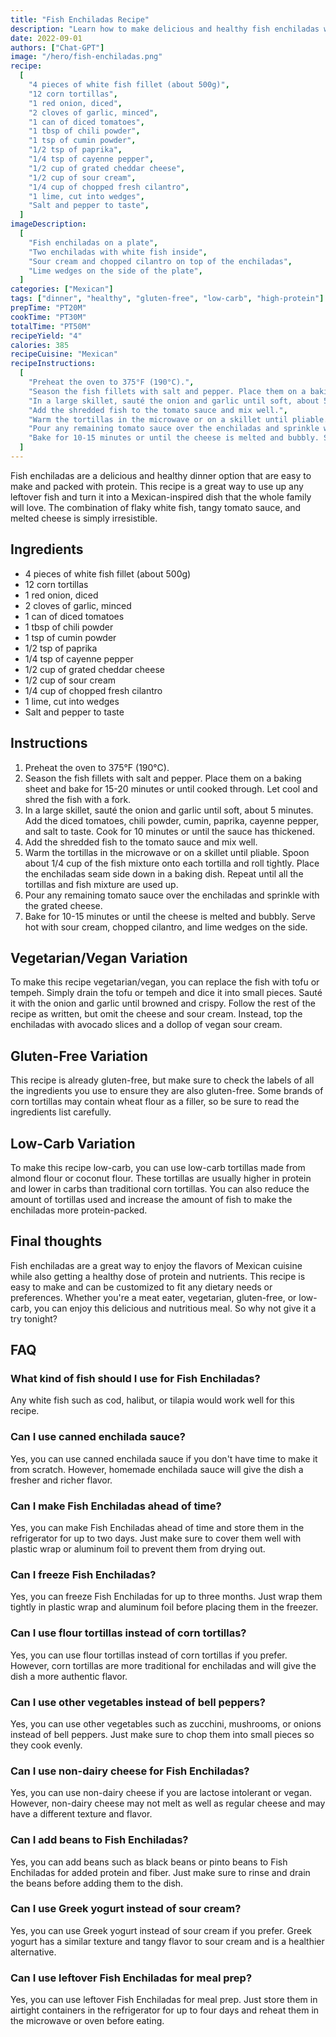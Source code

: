 ```yaml
---
title: "Fish Enchiladas Recipe"
description: "Learn how to make delicious and healthy fish enchiladas with this easy recipe. Perfect for a quick and nutritious dinner!"
date: 2022-09-01
authors: ["Chat-GPT"]
image: "/hero/fish-enchiladas.png"
recipe:
  [
    "4 pieces of white fish fillet (about 500g)",
    "12 corn tortillas",
    "1 red onion, diced",
    "2 cloves of garlic, minced",
    "1 can of diced tomatoes",
    "1 tbsp of chili powder",
    "1 tsp of cumin powder",
    "1/2 tsp of paprika",
    "1/4 tsp of cayenne pepper",
    "1/2 cup of grated cheddar cheese",
    "1/2 cup of sour cream",
    "1/4 cup of chopped fresh cilantro",
    "1 lime, cut into wedges",
    "Salt and pepper to taste",
  ]
imageDescription:
  [
    "Fish enchiladas on a plate",
    "Two enchiladas with white fish inside",
    "Sour cream and chopped cilantro on top of the enchiladas",
    "Lime wedges on the side of the plate",
  ]
categories: ["Mexican"]
tags: ["dinner", "healthy", "gluten-free", "low-carb", "high-protein"]
prepTime: "PT20M"
cookTime: "PT30M"
totalTime: "PT50M"
recipeYield: "4"
calories: 385
recipeCuisine: "Mexican"
recipeInstructions:
  [
    "Preheat the oven to 375°F (190°C).",
    "Season the fish fillets with salt and pepper. Place them on a baking sheet and bake for 15-20 minutes or until cooked through. Let cool and shred the fish with a fork.",
    "In a large skillet, sauté the onion and garlic until soft, about 5 minutes. Add the diced tomatoes, chili powder, cumin, paprika, cayenne pepper, and salt to taste. Cook for 10 minutes or until the sauce has thickened.",
    "Add the shredded fish to the tomato sauce and mix well.",
    "Warm the tortillas in the microwave or on a skillet until pliable. Spoon about 1/4 cup of the fish mixture onto each tortilla and roll tightly. Place the enchiladas seam side down in a baking dish. Repeat until all the tortillas and fish mixture are used up.",
    "Pour any remaining tomato sauce over the enchiladas and sprinkle with the grated cheese.",
    "Bake for 10-15 minutes or until the cheese is melted and bubbly. Serve hot with sour cream, chopped cilantro, and lime wedges on the side.",
  ]
---
```


Fish enchiladas are a delicious and healthy dinner option that are easy to make and packed with protein. This recipe is a great way to use up any leftover fish and turn it into a Mexican-inspired dish that the whole family will love. The combination of flaky white fish, tangy tomato sauce, and melted cheese is simply irresistible.

## Ingredients

- 4 pieces of white fish fillet (about 500g)
- 12 corn tortillas
- 1 red onion, diced
- 2 cloves of garlic, minced
- 1 can of diced tomatoes
- 1 tbsp of chili powder
- 1 tsp of cumin powder
- 1/2 tsp of paprika
- 1/4 tsp of cayenne pepper
- 1/2 cup of grated cheddar cheese
- 1/2 cup of sour cream
- 1/4 cup of chopped fresh cilantro
- 1 lime, cut into wedges
- Salt and pepper to taste

## Instructions

1. Preheat the oven to 375°F (190°C).
2. Season the fish fillets with salt and pepper. Place them on a baking sheet and bake for 15-20 minutes or until cooked through. Let cool and shred the fish with a fork.
3. In a large skillet, sauté the onion and garlic until soft, about 5 minutes. Add the diced tomatoes, chili powder, cumin, paprika, cayenne pepper, and salt to taste. Cook for 10 minutes or until the sauce has thickened.
4. Add the shredded fish to the tomato sauce and mix well.
5. Warm the tortillas in the microwave or on a skillet until pliable. Spoon about 1/4 cup of the fish mixture onto each tortilla and roll tightly. Place the enchiladas seam side down in a baking dish. Repeat until all the tortillas and fish mixture are used up.
6. Pour any remaining tomato sauce over the enchiladas and sprinkle with the grated cheese.
7. Bake for 10-15 minutes or until the cheese is melted and bubbly. Serve hot with sour cream, chopped cilantro, and lime wedges on the side.

## Vegetarian/Vegan Variation

To make this recipe vegetarian/vegan, you can replace the fish with tofu or tempeh. Simply drain the tofu or tempeh and dice it into small pieces. Sauté it with the onion and garlic until browned and crispy. Follow the rest of the recipe as written, but omit the cheese and sour cream. Instead, top the enchiladas with avocado slices and a dollop of vegan sour cream.

## Gluten-Free Variation

This recipe is already gluten-free, but make sure to check the labels of all the ingredients you use to ensure they are also gluten-free. Some brands of corn tortillas may contain wheat flour as a filler, so be sure to read the ingredients list carefully.

## Low-Carb Variation

To make this recipe low-carb, you can use low-carb tortillas made from almond flour or coconut flour. These tortillas are usually higher in protein and lower in carbs than traditional corn tortillas. You can also reduce the amount of tortillas used and increase the amount of fish to make the enchiladas more protein-packed.

## Final thoughts

Fish enchiladas are a great way to enjoy the flavors of Mexican cuisine while also getting a healthy dose of protein and nutrients. This recipe is easy to make and can be customized to fit any dietary needs or preferences. Whether you're a meat eater, vegetarian, gluten-free, or low-carb, you can enjoy this delicious and nutritious meal. So why not give it a try tonight?

## FAQ

### What kind of fish should I use for Fish Enchiladas?

Any white fish such as cod, halibut, or tilapia would work well for this recipe.

### Can I use canned enchilada sauce?

Yes, you can use canned enchilada sauce if you don't have time to make it from scratch. However, homemade enchilada sauce will give the dish a fresher and richer flavor.

### Can I make Fish Enchiladas ahead of time?

Yes, you can make Fish Enchiladas ahead of time and store them in the refrigerator for up to two days. Just make sure to cover them well with plastic wrap or aluminum foil to prevent them from drying out.

### Can I freeze Fish Enchiladas?

Yes, you can freeze Fish Enchiladas for up to three months. Just wrap them tightly in plastic wrap and aluminum foil before placing them in the freezer.

### Can I use flour tortillas instead of corn tortillas?

Yes, you can use flour tortillas instead of corn tortillas if you prefer. However, corn tortillas are more traditional for enchiladas and will give the dish a more authentic flavor.

### Can I use other vegetables instead of bell peppers?

Yes, you can use other vegetables such as zucchini, mushrooms, or onions instead of bell peppers. Just make sure to chop them into small pieces so they cook evenly.

### Can I use non-dairy cheese for Fish Enchiladas?

Yes, you can use non-dairy cheese if you are lactose intolerant or vegan. However, non-dairy cheese may not melt as well as regular cheese and may have a different texture and flavor.

### Can I add beans to Fish Enchiladas?

Yes, you can add beans such as black beans or pinto beans to Fish Enchiladas for added protein and fiber. Just make sure to rinse and drain the beans before adding them to the dish.

### Can I use Greek yogurt instead of sour cream?

Yes, you can use Greek yogurt instead of sour cream if you prefer. Greek yogurt has a similar texture and tangy flavor to sour cream and is a healthier alternative.

### Can I use leftover Fish Enchiladas for meal prep?

Yes, you can use leftover Fish Enchiladas for meal prep. Just store them in airtight containers in the refrigerator for up to four days and reheat them in the microwave or oven before eating.
